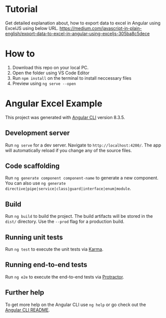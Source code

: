 # Tutorial
Get detailed explanation about, how to export data to excel in Angular using ExcelJS using below URL.
https://medium.com/javascript-in-plain-english/export-data-to-excel-in-angular-using-exceljs-305ba8c5dece

# How to

1. Download this repo on your local PC.
2. Open the folder using VS Code Editor
3. Run ```npm install``` on the terminal to install neccessary files
4. Preview using ```ng serve --open```

# Angular Excel Example

This project was generated with [Angular CLI](https://github.com/angular/angular-cli) version 8.3.5.

## Development server

Run `ng serve` for a dev server. Navigate to `http://localhost:4200/`. The app will automatically reload if you change any of the source files.

## Code scaffolding

Run `ng generate component component-name` to generate a new component. You can also use `ng generate directive|pipe|service|class|guard|interface|enum|module`.

## Build

Run `ng build` to build the project. The build artifacts will be stored in the `dist/` directory. Use the `--prod` flag for a production build.

## Running unit tests

Run `ng test` to execute the unit tests via [Karma](https://karma-runner.github.io).

## Running end-to-end tests

Run `ng e2e` to execute the end-to-end tests via [Protractor](http://www.protractortest.org/).

## Further help

To get more help on the Angular CLI use `ng help` or go check out the [Angular CLI README](https://github.com/angular/angular-cli/blob/master/README.md).
